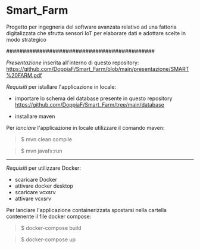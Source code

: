 # Smart_Farm
Progetto per ingegneria del software avanzata relativo ad una fattoria digitalizzata che sfrutta sensori IoT per elaborare dati e adottare scelte in modo strategico

#############################################

*Presentazione* inserita all'interno di questo repository: https://github.com/DoppiaF/Smart_Farm/blob/main/presentazione/SMART%20FARM.pdf


*Requisiti* per istallare l'applicazione in locale:
- importare lo schema del database presente in questo repository https://github.com/DoppiaF/Smart_Farm/tree/main/database

- installare maven

Per *lanciare* l'applicazione in locale utilizzare il comando maven:
>$ mvn clean compile

>$ mvn javafx:run


**********************************************

*Requisiti* per utilizzare Docker:
- scaricare Docker
- attivare docker desktop
- scaricare vcxsrv
- attivare vcxsrv

Per lanciare l'applicazione containerizzata spostarsi nella cartella contenente il file docker compose:
>$ docker-compose build

>$ docker-compose up
